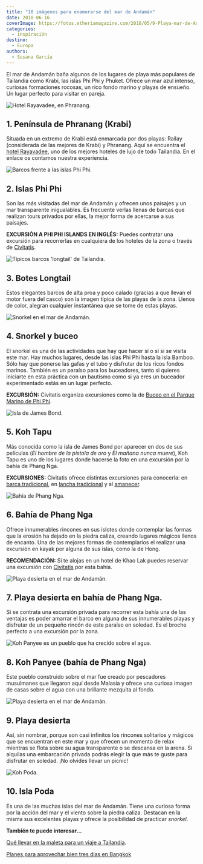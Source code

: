 ```yaml
---
title: "10 imágenes para enamorarse del mar de Andamán"
date: 2018-06-16
coverImage: https://fotos.etheriamagazine.com/2018/05/9-Playa-mar-de-Andaman-e1560153714626.jpg
categories: 
  - inspiración
destino: 
  - Europa
authors: 
  - Susana García
---
```


El mar de Andamán baña algunos de los lugares de playa más populares de Tailandia como 
Krabi, las islas Phi Phi y Phuket. Ofrece un mar azul intenso, curiosas formaciones 
rocosas, un rico fondo marino y playas de ensueño. Un lugar perfecto para visitar en 
pareja. 

![Hotel Rayavadee, en Phranang.](https://fotos.etheriamagazine.com/2018/05/1-Krabi-Peninsula-de-Phranang-e1560153497740.jpg "Hotel Rayavadee, en Phranang.")

## 1\. Península de Phranang (Krabi)

Situada en un extremo de Krabi está enmarcada por dos playas: Railay (considerada de las 
mejores de Krabi) y Phranang. Aquí se encuentra el [hotel 
Rayavadee](https://etheriamagazine.com/2018/05/25/hotel-rayavadee-vivir-la-naturaleza/), 
uno de los mejores hoteles de lujo de todo Tailandia. En el enlace os contamos nuestra 
experiencia. 

![Barcos frente a las islas Phi Phi.](https://fotos.etheriamagazine.com/2018/05/2-Islas-Phi-Phi.jpg "Barcos frente a las islas Phi Phi.")

## 2\. Islas Phi Phi

Son las más visitadas del mar de Andamán y ofrecen unos paisajes y un mar transparente 
inigualables. Es frecuente verlas llenas de barcas que realizan tours privados por 
ellas, la mejor forma de acercarse a sus paisajes. 

**EXCURSIÓN A PHI PHI ISLANDS EN INGLÉS:** Puedes contratar una excursión para 
recorrerlas en cualquiera de los hoteles de la zona o través de [Civitatis](https://www.civitatis.com/es/khao-lak/excursion-islas-phi-phi/?aid=10211). 

![Típicos barcos 'longtail' de Tailandia.](https://fotos.etheriamagazine.com/2018/05/3-Phi-Phi-Island.jpg "Típicos barcos 'longtail' de Tailandia.")

## 3\. Botes Longtail

Estos elegantes barcos de alta proa y poco calado (gracias a que llevan el motor fuera 
del casco) son la imagen típica de las playas de la zona. Llenos de color, alegran 
cualquier instantánea que se tome de estas playas. 

![Snorkel en el mar de Andamán.](https://fotos.etheriamagazine.com/2018/05/4-Snorkel-en-Phi-Phi-e1560153598410.jpg "Snorkel en el mar de Andamán.")

## 4\. Snorkel y buceo

El snorkel es una de las actividades que hay que hacer sí o sí si se visita este mar. 
Hay muchos lugares, desde las islas Phi Phi hasta la isla Bamboo. Sólo hay que ponerse 
las gafas y el tubo y disfrutar de los ricos fondos marinos. También es un paraíso para 
los buceadores, tanto si quieres iniciarte en esta práctica con un bautismo como si ya 
eres un buceador experimentado estás en un lugar perfecto. 

**EXCURSIÓN:** Civitatis organiza excursiones como la de [Buceo en el Parque Marino de 
Phi 
Phi](https://www.civitatis.com/es/ko-phi-phi-don/buceo-parque-marino-phi-phi/?aid=10211). 

![Isla de James Bond.](https://fotos.etheriamagazine.com/2018/05/5-Islote-Koh-Tapu.jpg "Isla de James Bond. © SG")

## 5\. Koh Tapu

Más conocida como la isla de James Bond por aparecer en dos de sus películas (_El hombre 
de la pistola de oro_ y _El mañana nunca muere_), Koh Tapu es uno de los lugares donde 
hacerse la foto en una excursión por la bahía de Phang Nga. 

**EXCURSIONES:** Civitatis ofrece distintas excursiones para conocerla: en [barca 
tradicional](https://www.civitatis.com/es/khao-lak/isla-james-bond-barca-tradicional/?aid=10211), 
en [lancha 
tradicional](https://www.civitatis.com/es/phuket/excursion-isla-james-bond/?aid=10211) y 
al [amanecer](https://www.civitatis.com/es/krabi/excursion-isla-james-bond/?aid=10211). 

![Bahía de Phang Nga.](https://fotos.etheriamagazine.com/2018/05/6-Phang-Nga-Bay.jpg "Bahía de Phang Nga.")

## 6\. Bahía de Phang Nga

Ofrece innumerables rincones en sus islotes donde contemplar las formas que la erosión 
ha dejado en la piedra caliza, creando lugares mágicos llenos de encanto. Una de las 
mejores formas de contemplarlos el realizar una excursión en kayak por alguna de sus 
islas, como la de Hong. 

**RECOMENDACIÓN:** Si te alojas en un hotel de Khao Lak puedes reservar una excursión 
con [Civitatis](https://www.civitatis.com/es/khao-lak/excursion-bahia-phang-nga/?aid=10211) 
por esta bahía. 

![Playa desierta en el mar de Andamán.](https://fotos.etheriamagazine.com/2018/05/7-Playa-desierta-mar-Andaman.jpg "Playa desierta en el mar de Andamán. © SG")

## 7\. Playa desierta en bahía de Phang Nga.

Si se contrata una excursión privada para recorrer esta bahía una de las ventajas es 
poder amarrar el barco en alguna de sus innumerables playas y disfrutar de un pequeño 
rincón de este paraíso en soledad. Es el broche perfecto a una excursión por la zona. 

![Koh Panyee es un pueblo que ha crecido sobre el agua.](https://fotos.etheriamagazine.com/2018/05/8-Koh-Panyee.jpg "Koh Panyee es un pueblo que ha crecido sobre el agua. © SG")

## 8\. Koh Panyee (bahía de Phang Nga)

Este pueblo construido sobre el mar fue creado por pescadores musulmanes que llegaron 
aquí desde Malasia y ofrece una curiosa imagen de casas sobre el agua con una brillante 
mezquita al fondo. 

![Playa desierta en el mar de Andamán.](https://fotos.etheriamagazine.com/2018/05/9-Playa-mar-de-Andaman.jpg "Playa desierta en el mar de Andamán.")

## 9\. Playa desierta

Así, sin nombrar, porque son casi infinitos los rincones solitarios y mágicos que se 
encuentran en este mar y que ofrecen un momento de relax mientras se flota sobre su agua 
transparente o se descansa en la arena. Si alquilas una embarcación privada podrás 
elegir la que más te guste para disfrutar en soledad. ¡No olvides llevar un picnic! 

![Koh Poda.](https://fotos.etheriamagazine.com/2018/05/10-Isla-Poda.jpg "Koh Poda.")

## 10\. Isla Poda

Es una de las muchas islas del mar de Andamán. Tiene una curiosa forma por la acción del 
mar y el viento sobre la piedra caliza. Destacan en la misma sus excelentes playas y 
ofrece la posibilidad de practicar _snorkel_. 

**También te puede interesar...** 

[Qué llevar en la maleta para un viaje a 
Tailandia](https://etheriamagazine.com/2020/01/02/que-llevar-en-maleta-viaje-tailandia/). 

[Planes para aprovechar bien tres días en 
Bangkok](https://etheriamagazine.com/2021/05/29/tres-dias-en-bangkok-que-hacer/)
